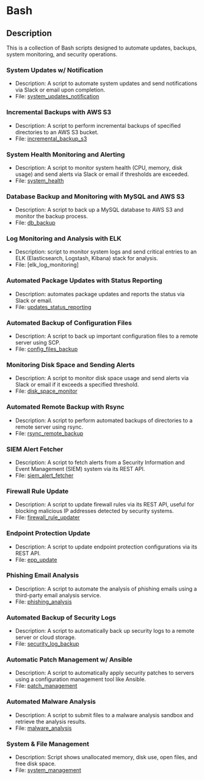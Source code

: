 # Bash
## Description
This is a collection of Bash scripts designed to automate updates, backups, system monitoring, and security operations.

### System Updates w/ Notification
- Description: A script to automate system updates and send notifications via Slack or email upon completion.
- File: [system_updates_notification](https://github.com/aele1401/Scripts/blob/main/Bash/system_updates_notification.sh)

### Incremental Backups with AWS S3
- Description: A script to perform incremental backups of specified directories to an AWS S3 bucket.
- File: [incremental_backup_s3](https://github.com/aele1401/Scripts/blob/main/Bash/incremental_backup_s3.sh)

### System Health Monitoring and Alerting
- Description: A script to monitor system health (CPU, memory, disk usage) and send alerts via Slack or email if thresholds are exceeded.
- File: [system_health](https://github.com/aele1401/Scripts/blob/main/Bash/system_health.sh)

### Database Backup and Monitoring with MySQL and AWS S3
- Description: A script to back up a MySQL database to AWS S3 and monitor the backup process.
- File: [db_backup](https://github.com/aele1401/Scripts/blob/main/Bash/db_backup.sh)

### Log Monitoring and Analysis with ELK
- Description: script to monitor system logs and send critical entries to an ELK (Elasticsearch, Logstash, Kibana) stack for analysis.
- File: [elk_log_monitoring]

### Automated Package Updates with Status Reporting
- Description: automates package updates and reports the status via Slack or email.
- File: [updates_status_reporting](https://github.com/aele1401/Scripts/blob/main/Bash/Updates_status_reporting.sh)

###  Automated Backup of Configuration Files
- Description: A script to back up important configuration files to a remote server using SCP.
- File: [config_files_backup](https://github.com/aele1401/Scripts/blob/main/Bash/config_files_backup.sh)

### Monitoring Disk Space and Sending Alerts
- Description: A script to monitor disk space usage and send alerts via Slack or email if it exceeds a specified threshold.
- File: [disk_space_monitor](https://github.com/aele1401/Scripts/blob/main/Bash/disk_space_monitor.sh)

### Automated Remote Backup with Rsync
- Description: A script to perform automated backups of directories to a remote server using rsync.
- File: [rsync_remote_backup](https://github.com/aele1401/Scripts/blob/main/Bash/rsync_remote_backup.sh)

### SIEM Alert Fetcher
- Description: A script to fetch alerts from a Security Information and Event Management (SIEM) system via its REST API.
- File: [siem_alert_fetcher](https://github.com/aele1401/Scripts/blob/main/Bash/siem_alert_fetcher.sh)

### Firewall Rule Update
- Description: A script to update firewall rules via its REST API, useful for blocking malicious IP addresses detected by security systems.
- File: [firewall_rule_updater](https://github.com/aele1401/Scripts/blob/main/Bash/firewall_rule_updater.sh)

###  Endpoint Protection Update
- Description: A script to update endpoint protection configurations via its REST API.
- File: [epp_update](https://github.com/aele1401/Scripts/blob/main/Bash/epp_update.sh)

### Phishing Email Analysis
- Description: A script to automate the analysis of phishing emails using a third-party email analysis service.
- File: [phishing_analysis](https://github.com/aele1401/Scripts/blob/main/Bash/phishing_analysis.sh)

###  Automated Backup of Security Logs
- Description: A script to automatically back up security logs to a remote server or cloud storage.
- File: [security_log_backup](https://github.com/aele1401/Scripts/blob/main/Bash/security_log_backup.sh)

### Automatic Patch Management w/ Ansible
- Description: A script to automatically apply security patches to servers using a configuration management tool like Ansible.
- File: [patch_management](https://github.com/aele1401/Scripts/blob/main/Bash/patch_management.sh)

### Automated Malware Analysis
- Description: A script to submit files to a malware analysis sandbox and retrieve the analysis results.
- File: [malware_analysis](https://github.com/aele1401/Scripts/blob/main/Bash/malware_analysis.sh)

### System & File Management
- Description: Script shows unallocated memory, disk use, open files, and free disk space.
- File: [system_management](https://github.com/aele1401/Scripts/blob/main/Bash/system_management.sh)

